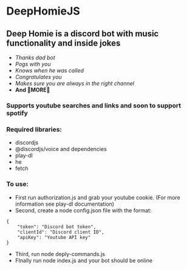 # DeepHomieJS
## Deep Homie is a discord bot with music functionality and inside jokes
+ *Thanks dad bot*
+ *Pogs with you*
+ *Knows when he was called*
+ *Congratulates you*
+ *Makes sure you are always in the right channel*
+ **And 🦀MORE🦀**

### Supports youtube searches and links and soon to support spotify

### Required libraries:
+ discordjs
+ @discordjs/voice and dependencies
+ play-dl
+ he
+ fetch

### To use:
+ First run authorization.js and grab your youtube cookie. (For more information see play-dl documentation)
+ Second, create a node config.json file with the format:
```
{
	"token": "Discord bot token",
    "clientId": "Discord client ID",
    "apiKey": "Youtube API key"
}
```
+ Third, run node deply-commands.js
+ FInally run node index.js and your bot should be online